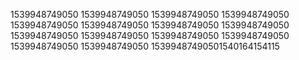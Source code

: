 1539948749050
1539948749050
1539948749050
1539948749050
1539948749050
1539948749050
1539948749050
1539948749050
1539948749050
1539948749050
1539948749050
1539948749050
1539948749050
1539948749050
15399487490501540164154115